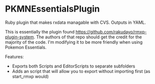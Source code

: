 # PKMNEssentialsPlugin
Ruby plugin that makes rxdata managable with CVS. Outputs in YAML.

This is essentially the plugin found https://github.com/rakudayo/rmxp-plugin-system. The authors of that repo should get the credit for the majority of the code. I'm modifying it to be more friendly when using Pokemon Essentials.


Features:
- Exports both Scripts and EditorScripts to separate subfolders
- Adds an script that will allow you to export without importing first (as start_rmxp would)
